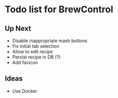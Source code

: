 # Todo list for BrewControl

## Up Next
- Disable inappropriate mash buttons
- Fix initial tab selection
- Allow to edit recipe
- Persist recipe in DB (?)
- Add favicon

## Ideas
- Use Docker
